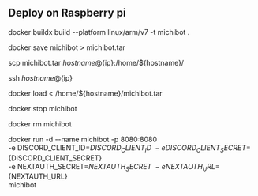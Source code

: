 ## Deploy on Raspberry pi

docker buildx build --platform linux/arm/v7 -t michibot .

docker save michibot > michibot.tar

scp michibot.tar ${hostname}@${ip}:/home/${hostname}/

ssh ${hostname}@${ip}

docker load < /home/${hostname}/michibot.tar

docker stop michibot

docker rm michibot

docker run -d --name michibot -p 8080:8080 \
  -e DISCORD_CLIENT_ID=${DISCORD_CLIENT_ID} \
  -e DISCORD_CLIENT_SECRET=${DISCORD_CLIENT_SECRET} \
  -e NEXTAUTH_SECRET=${NEXTAUTH_SECRET} \
  -e NEXTAUTH_URL=${NEXTAUTH_URL} \
  michibot
